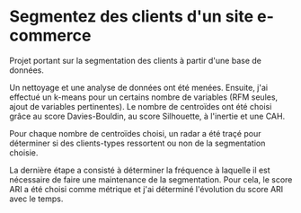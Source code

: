 # Segmentez des clients d'un site e-commerce

Projet portant sur la segmentation des clients à partir d'une base de données.

Un nettoyage et une analyse de données ont été menées. Ensuite, j'ai effectué un k-means pour un certains nombre de variables (RFM seules, ajout de variables pertinentes). Le nombre de centroïdes ont été choisi grâce au score Davies-Bouldin, au score Silhouette, à l'inertie et une CAH.

Pour chaque nombre de centroïdes choisi, un radar a été traçé pour déterminer si des clients-types ressortent ou non de la segmentation choisie.

La dernière étape a consisté à déterminer la fréquence à laquelle il est nécessaire de faire une maintenance de la segmentation. Pour cela, le score ARI a été choisi comme métrique et j'ai déterminé l'évolution du score ARI avec le temps.
